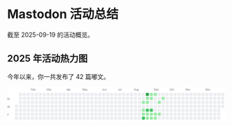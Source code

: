 # Mastodon 活动总结

截至 2025-09-19 的活动概览。

## 2025 年活动热力图

今年以来，你一共发布了 42 篇嘟文。

![Activity Heatmap](./heatmap.svg)